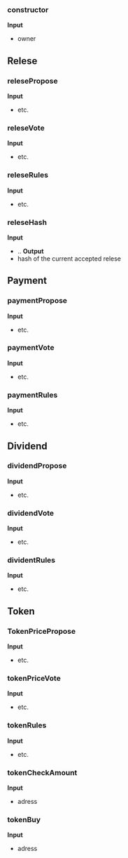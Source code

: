 ### constructor
**Input**
- owner


## Relese
### relesePropose
**Input**
- etc.

### releseVote
**Input**
- etc.

### releseRules
**Input**
- etc.

### releseHash
**Input**
- ..
**Output**
- hash of the current accepted relese


## Payment
### paymentPropose
**Input**
- etc.

### paymentVote
**Input**
- etc.

### paymentRules
**Input**
- etc.


## Dividend
### dividendPropose
**Input**
- etc.

### dividendVote
**Input**
- etc.

### dividentRules
**Input**
- etc.


## Token
### TokenPricePropose
**Input**
- etc.

### tokenPriceVote
**Input**
- etc.

### tokenRules
**Input**
- etc.

### tokenCheckAmount
**Input**
- adress

### tokenBuy
**Input**
- adress
